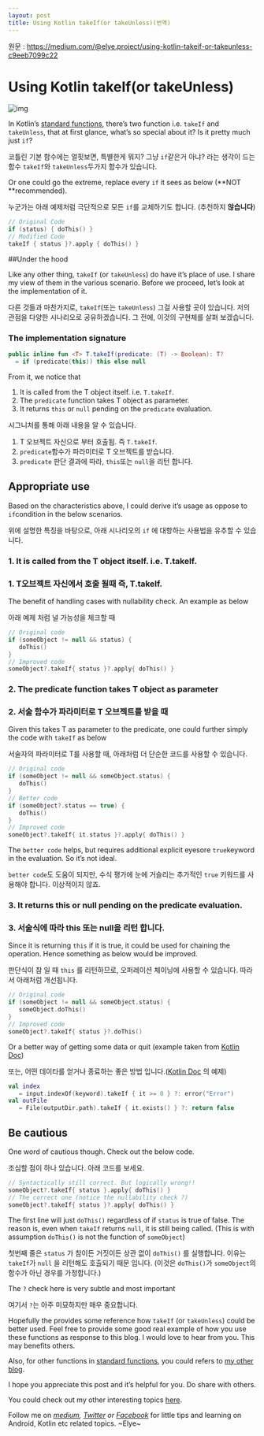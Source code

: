 ```yaml
---
layout: post
title: Using Kotlin takeIf(or takeUnless)(번역)
---
```

원문 : https://medium.com/@elye.project/using-kotlin-takeif-or-takeunless-c9eeb7099c22



# Using Kotlin takeIf(or takeUnless)

![img](https://cdn-images-1.medium.com/max/1600/1*HyevTu9l1QUBcWJ6Vx9ThQ.png)

In Kotlin’s [standard functions](https://github.com/JetBrains/kotlin/blob/master/libraries/stdlib/src/kotlin/util/Standard.kt), there’s two function i.e. `takeIf` and `takeUnless`, that at first glance, what’s so special about it? Is it pretty much just `if`?

코틀린 기본 함수에는 얼핏보면, 특별한게 뭐지? 그냥 `if`같은거 아냐? 라는 생각이 드는 함수 `takeIf`와 `takeUnless`두가지 함수가 있습니다.



Or one could go the extreme, replace every `if` it sees as below (**NOT **recommended).

누군가는 아래 예제처럼 극단적으로 모든 `if`를 교체하기도 합니다. (추천하지 **않습니다**)

```kotlin
// Original Code
if (status) { doThis() }
// Modified Code
takeIf { status }?.apply { doThis() }
```



##Under the hood 

Like any other thing, `takeIf` (or `takeUnless`) do have it’s place of use. I share my view of them in the various scenario. Before we proceed, let’s look at the implementation of it.

다른 것들과 마찬가지로, `takeIf`(또는 `takeUnless`) 그걸 사용할 곳이 있습니다. 저의 관점을 다양한 시나리오로 공유하겠습니다. 그 전에, 이것의 구현체를 살펴 보겠습니다.

### The implementation signature

```kotlin
public inline fun <T> T.takeIf(predicate: (T) -> Boolean): T?
  = if (predicate(this)) this else null
```

From it, we notice that

1. It is called from the T object itself. i.e. `T.takeIf`.
2. The `predicate` function takes T object as parameter.
3. It returns `this` or `null` pending on the `predicate` evaluation.

시그니처를 통해 아래 내용을 알 수 있습니다.

1. T 오브젝트 자신으로 부터 호출됨. 즉 `T.takeIf`.
2. `predicate`함수가 파라미터로 T 오브젝트를 받습니다.
3. `predicate` 판단 결과에 따라, `this`또는 `null`을 리턴 합니다.



## Appropriate use

Based on the characteristics above, I could derive it’s usage as oppose to `if`condition in the below scenarios.

위에 설명한 특징을 바탕으로, 아래 시나리오의 `if` 에 대항하는 사용법을 유추할 수 있습니다.

### 1. It is called from the T object itself. i.e. T.takeIf.

### 1. T오브젝트 자신에서 호출 될때 즉, T.takeIf.

The benefit of handling cases with nullability check. An example as below

아래 예제 처럼 널 가능성을 체크할 때 

```kotlin
// Original code
if (someObject != null && status) {
   doThis()
}
// Improved code
someObject?.takeIf{ status }?.apply{ doThis() }
```



### 2. The predicate function takes T object as parameter

### 2. 서술 함수가 파라미터로 T 오브젝트를 받을 때 

Given this takes T as parameter to the predicate, one could further simply the code with `takeIf` as below

서술자의 파라미터로 T를 사용할 때, 아래처럼 더 단순한 코드를 사용할 수 있습니다.

```kotlin
// Original code
if (someObject != null && someObject.status) {
   doThis()
}
// Better code
if (someObject?.status == true) {
   doThis()
}
// Improved code
someObject?.takeIf{ it.status }?.apply{ doThis() }
```

The `better code` helps, but requires additional explicit eyesore `true`keyword in the evaluation. So it’s not ideal.

`better code`도 도움이 되지만, 수식 평가에 눈에 거슬리는 추가적인 `true` 키워드를 사용해야 합니다. 이상적이지 않죠.



### 3. It returns this or null pending on the predicate evaluation.

### 3. 서술식에 따라 this 또는 null을 리턴 합니다.

Since it is returning `this` if it is true, it could be used for chaining the operation. Hence something as below would be improved.

판단식이 참 일 때 `this` 를 리턴하므로, 오퍼레이션 체이닝에 사용할 수 있습니다. 따라서 아래처럼 개선됩니다.

```kotlin
// Original code
if (someObject != null && someObject.status) {
   someObject.doThis()
}
// Improved code
someObject?.takeIf{ status }?.doThis()
```

Or a better way of getting some data or quit (example taken from [Kotlin Doc](https://kotlinlang.org/docs/reference/whatsnew11.html#also-takeif-and-takeunless))

또는, 어떤 데이타를 얻거나 종료하는 좋은 방법 입니다.([Kotlin Doc](https://kotlinlang.org/docs/reference/whatsnew11.html#also-takeif-and-takeunless) 의 예제)

```kotlin
val index 
   = input.indexOf(keyword).takeIf { it >= 0 } ?: error("Error")
val outFile 
   = File(outputDir.path).takeIf { it.exists() } ?: return false
```



## Be cautious

One word of cautious though. Check out the below code.

조심할 점이 하나 있습니다. 아래 코드를 보세요.

```kotlin
// Syntactically still correct. But logically wrong!!
someObject?.takeIf{ status }.apply{ doThis() }
// The correct one (notice the nullability check ?)
someObject?.takeIf{ status }?.apply{ doThis() }
```

The first line will just `doThis()` regardless of if `status` is true of false. The reason is, even when `takeIf` returns `null`, it is still being called. (This is with assumption `doThis()` is not the function of `someObject`)

첫번째 줄은 `status` 가 참이든 거짓이든 상관 없이 `doThis()` 를 실행합니다. 이유는 `takeIf`가 `null` 을 리턴해도 호출되기 때문 입니다. (이것은 `doThis()`가 `someObject`의 함수가 아닌 경우를 가정합니다.)

The `?` check here is very subtle and most important

여기서 `?`는 아주 미묘하지만 매우 중요합니다.



Hopefully the provides some reference how `takeIf` (or `takeUnless`) could be better used. Feel free to provide some good real example of how you use these functions as response to this blog. I would love to hear from you. This may benefits others.

Also, for other functions in [standard functions](https://github.com/JetBrains/kotlin/blob/master/libraries/stdlib/src/kotlin/util/Standard.kt), you could refers to [my other blog](https://android.jlelse.eu/mastering-kotlin-standard-functions-run-with-let-also-and-apply-9cd334b0ef84).



I hope you appreciate this post and it’s helpful for you. Do share with others.

You could check out my other interesting topics [here](https://medium.com/@elye.project/).

Follow me on [*medium*](https://medium.com/@elye.project)*,* [*Twitter*](https://twitter.com/elye_project) *or* [*Facebook*](https://www.facebook.com/elyeproj/) for little tips and learning on Android, Kotlin etc related topics. ~Elye~

